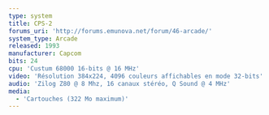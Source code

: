 ```yaml
---
type: system
title: CPS-2
forums_uri: 'http://forums.emunova.net/forum/46-arcade/'
system_type: Arcade
released: 1993
manufacturer: Capcom
bits: 24
cpu: 'Custum 68000 16-bits @ 16 MHz'
video: 'Résolution 384x224, 4096 couleurs affichables en mode 32-bits'
audio: 'Zilog Z80 @ 8 Mhz, 16 canaux stéréo, Q Sound @ 4 MHz'
media:
  - 'Cartouches (322 Mo maximum)'
---
```

